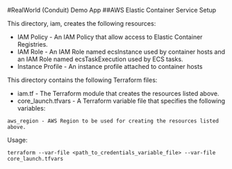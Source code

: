 #RealWorld (Conduit) Demo App 
##AWS Elastic Container Service Setup

This directory, iam, creates the following resources:
- IAM Policy - An IAM Policy that allow access to Elastic Container Registries.
- IAM Role - An IAM Role named ecsInstance used by container hosts and an IAM Role named ecsTaskExecution used by ECS tasks.
- Instance Profile - An instance profile attached to container hosts


This directory contains the following Terraform files:
- iam.tf - The Terraform module that creates the resources listed above.
- core_launch.tfvars - A Terraform variable file that specifies the following variables:
```
aws_region - AWS Region to be used for creating the resources listed above.
```

Usage:
```
terraform --var-file <path_to_credentials_variable_file> --var-file core_launch.tfvars
```
